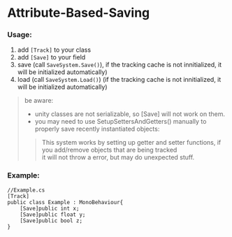# Attribute-Based-Saving

### Usage:  
1. add `[Track]` to your class  
2. add `[Save]` to your field  
3. save (call `SaveSystem.Save()`), if the tracking cache is not innitialized, it will be initialized automatically)  
4. load (call `SaveSystem.Load()`) (if the tracking cache is not innitialized, it will be initialized automatically)  
> be aware:  
> - unity classes are not serializable, so [Save] will not work on them.  
> - you may need to use SetupSettersAndGetters() manually to properly save recently instantiated objects:  
>> This system works by setting up getter and setter functions, if you add/remove objects that are being tracked  
>> it will not throw a error, but may do unexpected stuff.  

### Example:  
    //Example.cs
    [Track]
    public class Example : MonoBehaviour{
        [Save]public int x;
        [Save]public float y;
        [Save]public bool z;
    }
